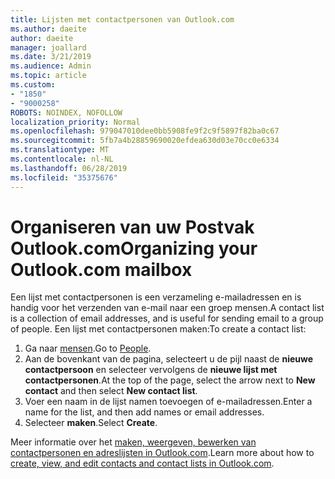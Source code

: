 ```yaml
---
title: Lijsten met contactpersonen van Outlook.com
ms.author: daeite
author: daeite
manager: joallard
ms.date: 3/21/2019
ms.audience: Admin
ms.topic: article
ms.custom:
- "1850"
- "9000258"
ROBOTS: NOINDEX, NOFOLLOW
localization_priority: Normal
ms.openlocfilehash: 979047010dee0bb5908fe9f2c9f5897f82ba0c67
ms.sourcegitcommit: 5fb7a4b28859690020efdea630d03e70cc0e6334
ms.translationtype: MT
ms.contentlocale: nl-NL
ms.lasthandoff: 06/28/2019
ms.locfileid: "35375676"
---
```

# <a name="organizing-your-outlookcom-mailbox"></a><span data-ttu-id="64e58-102">Organiseren van uw Postvak Outlook.com</span><span class="sxs-lookup"><span data-stu-id="64e58-102">Organizing your Outlook.com mailbox</span></span>

<span data-ttu-id="64e58-103">Een lijst met contactpersonen is een verzameling e-mailadressen en is handig voor het verzenden van e-mail naar een groep mensen.</span><span class="sxs-lookup"><span data-stu-id="64e58-103">A contact list is a collection of email addresses, and is useful for sending email to a group of people.</span></span> <span data-ttu-id="64e58-104">Een lijst met contactpersonen maken:</span><span class="sxs-lookup"><span data-stu-id="64e58-104">To create a contact list:</span></span>

1. <span data-ttu-id="64e58-105">Ga naar [mensen](https://outlook.live.com/people/).</span><span class="sxs-lookup"><span data-stu-id="64e58-105">Go to [People](https://outlook.live.com/people/).</span></span>
1. <span data-ttu-id="64e58-106">Aan de bovenkant van de pagina, selecteert u de pijl naast de **nieuwe contactpersoon** en selecteer vervolgens de **nieuwe lijst met contactpersonen**.</span><span class="sxs-lookup"><span data-stu-id="64e58-106">At the top of the page, select the arrow next to **New contact** and then select **New contact list**.</span></span>
1. <span data-ttu-id="64e58-107">Voer een naam in de lijst namen toevoegen of e-mailadressen.</span><span class="sxs-lookup"><span data-stu-id="64e58-107">Enter a name for the list, and then add names or email addresses.</span></span>
1. <span data-ttu-id="64e58-108">Selecteer **maken**.</span><span class="sxs-lookup"><span data-stu-id="64e58-108">Select **Create**.</span></span>

<span data-ttu-id="64e58-109">Meer informatie over het [maken, weergeven, bewerken van contactpersonen en adreslijsten in Outlook.com](https://support.office.com/article/5b909158-036e-4820-92f7-2a27f57b9f01).</span><span class="sxs-lookup"><span data-stu-id="64e58-109">Learn more about how to [create, view, and edit contacts and contact lists in Outlook.com](https://support.office.com/article/5b909158-036e-4820-92f7-2a27f57b9f01).</span></span>